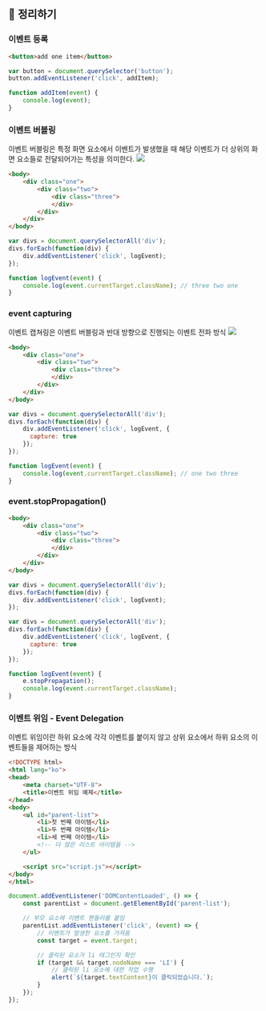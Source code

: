## 📙 정리하기
### 이벤트 등록
```html
<button>add one item</button>
```

```javascript
var button = document.querySelector('button');
button.addEventListener('click', addItem);

function addItem(event) {
	console.log(event);
}
```

### 이벤트 버블링
이벤트 버블링은 특정 화면 요소에서 이벤트가 발생했을 때 해당 이벤트가 더 상위의 화면 요소들로 전달되어가는 특성을 의미한다.
![](https://velog.velcdn.com/images/bottlewook/post/071572df-e114-4609-ae34-a9ef8997f026/image.png)

```html
<body>
	<div class="one">
		<div class="two">
			<div class="three">
			</div>
		</div>
	</div>
</body>
```

```javascript
var divs = document.querySelectorAll('div');
divs.forEach(function(div) {
	div.addEventListener('click', logEvent);
});

function logEvent(event) {
	console.log(event.currentTarget.className); // three two one
}
```

### event capturing
이벤트 캡쳐링은 이벤트 버블링과 반대 방향으로 진행되는 이벤트 전파 방식
![](https://velog.velcdn.com/images/bottlewook/post/45f3316e-1cdb-4897-8409-06190607ad68/image.png)

```html
<body>
	<div class="one">
		<div class="two">
			<div class="three">
			</div>
		</div>
	</div>
</body>
```

```javascript
var divs = document.querySelectorAll('div');
divs.forEach(function(div) {
	div.addEventListener('click', logEvent, {
      capture: true 
    });
});

function logEvent(event) {
	console.log(event.currentTarget.className); // one two three
}
```

### event.stopPropagation()
```html
<body>
	<div class="one">
		<div class="two">
			<div class="three">
			</div>
		</div>
	</div>
</body>
```

```javascript
var divs = document.querySelectorAll('div');
divs.forEach(function(div) {
	div.addEventListener('click', logEvent);
});

var divs = document.querySelectorAll('div');
divs.forEach(function(div) {
	div.addEventListener('click', logEvent, {
      capture: true 
    });
});

function logEvent(event) {
 	e.stopPropagation();
	console.log(event.currentTarget.className);
}
```

### 이벤트 위임 - Event Delegation
이벤트 위임이란 하위 요소에 각각 이벤트를 붙이지 않고 상위 요소에서 하위 요소의 이벤트들을 제어하는 방식

```html
<!DOCTYPE html>
<html lang="ko">
<head>
    <meta charset="UTF-8">
    <title>이벤트 위임 예제</title>
</head>
<body>
    <ul id="parent-list">
        <li>첫 번째 아이템</li>
        <li>두 번째 아이템</li>
        <li>세 번째 아이템</li>
        <!-- 더 많은 리스트 아이템들 -->
    </ul>

    <script src="script.js"></script>
</body>
</html>
```

```javascript
document.addEventListener('DOMContentLoaded', () => {
    const parentList = document.getElementById('parent-list');

    // 부모 요소에 이벤트 핸들러를 붙임
    parentList.addEventListener('click', (event) => {
        // 이벤트가 발생한 요소를 가져옴
        const target = event.target;

        // 클릭된 요소가 li 태그인지 확인
        if (target && target.nodeName === 'LI') {
            // 클릭된 li 요소에 대한 작업 수행
            alert(`${target.textContent}이 클릭되었습니다.`);
        }
    });
});
```